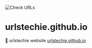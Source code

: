 ![Check URLs](https://github.com/urlstechie/urlstechie.github.io/workflows/Check%20URLs/badge.svg)
# urlstechie.github.io
:link: urlstechie website [urlstechie.github.io](https://urlstechie.github.io/)
